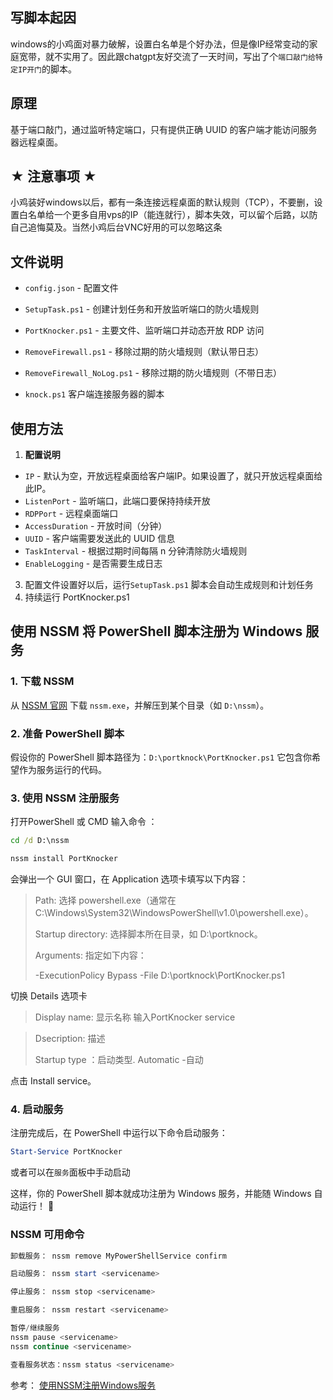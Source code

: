 ## 写脚本起因
windows的小鸡面对暴力破解，设置白名单是个好办法，但是像IP经常变动的家庭宽带，就不实用了。因此跟chatgpt友好交流了一天时间，写出了个`端口敲门给特定IP开门`的脚本。

## 原理

基于端口敲门，通过监听特定端口，只有提供正确 UUID 的客户端才能访问服务器远程桌面。

## ★ 注意事项 ★
小鸡装好windows以后，都有一条连接远程桌面的默认规则（TCP），不要删，设置白名单给一个更多自用vps的IP（能连就行），脚本失效，可以留个后路，以防自己追悔莫及。当然小鸡后台VNC好用的可以忽略这条

## 文件说明

- `config.json` - 配置文件
- `SetupTask.ps1` - 创建计划任务和开放监听端口的防火墙规则
- `PortKnocker.ps1` - 主要文件、监听端口并动态开放 RDP 访问
- `RemoveFirewall.ps1` - 移除过期的防火墙规则（默认带日志）
- `RemoveFirewall_NoLog.ps1` - 移除过期的防火墙规则（不带日志）

- `knock.ps1` 客户端连接服务器的脚本

## 使用方法

1. **配置说明**

- `IP` - 默认为空，开放远程桌面给客户端IP。如果设置了，就只开放远程桌面给此IP。
- `ListenPort` - 监听端口，此端口要保持持续开放
- `RDPPort` - 远程桌面端口
- `AccessDuration` - 开放时间（分钟）
- `UUID` - 客户端需要发送此的 UUID 信息
- `TaskInterval` - 根据过期时间每隔 n 分钟清除防火墙规则
- `EnableLogging` - 是否需要生成日志
  
3. 配置文件设置好以后，运行`SetupTask.ps1` 脚本会自动生成规则和计划任务
4. 持续运行 PortKnocker.ps1

## 使用 NSSM 将 PowerShell 脚本注册为 Windows 服务

### 1. 下载 NSSM
从 [NSSM 官网](https://nssm.cc/) 下载 `nssm.exe`，并解压到某个目录（如 `D:\nssm`）。

### 2. 准备 PowerShell 脚本
假设你的 PowerShell 脚本路径为：`D:\portknock\PortKnocker.ps1`
它包含你希望作为服务运行的代码。

### 3. 使用 NSSM 注册服务
打开PowerShell 或 CMD 输入命令 ：

```cmd
cd /d D:\nssm

nssm install PortKnocker
```
会弹出一个 GUI 窗口，在 Application 选项卡填写以下内容：

> Path: 选择 powershell.exe（通常在C:\Windows\System32\WindowsPowerShell\v1.0\powershell.exe）。
> 
> Startup directory: 选择脚本所在目录，如 D:\portknock。
> 
> Arguments: 指定如下内容：
> 
> -ExecutionPolicy Bypass -File D:\portknock\PortKnocker.ps1

切换 Details 选项卡
> Display name: 显示名称 输入PortKnocker service
> 

> 
> Dsecription: 描述
> 
> Startup type ：启动类型. Automatic -自动

点击 Install service。


### 4. 启动服务
注册完成后，在 PowerShell 中运行以下命令启动服务：

```powershell
Start-Service PortKnocker
```
或者可以在`服务`面板中手动启动

这样，你的 PowerShell 脚本就成功注册为 Windows 服务，并能随 Windows 自动运行！ 🚀

### NSSM 可用命令
```powershell
卸载服务： nssm remove MyPowerShellService confirm

启动服务： nssm start <servicename>

停止服务： nssm stop <servicename>

重启服务： nssm restart <servicename>

暂停/继续服务
nssm pause <servicename>
nssm continue <servicename>

查看服务状态：nssm status <servicename>
```
参考： [使用NSSM注册Windows服务](https://www.cnblogs.com/lichu-lc/p/10263799.html)
